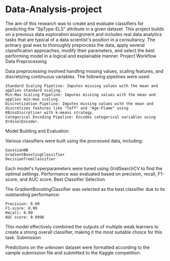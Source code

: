 # Data-Analysis-project
The aim of this research was to create and evaluate classifiers for predicting the "SpType-ELS" attribute in a given dataset. This project builds on a previous data exploration assignment and includes real data analytics tasks that are typical of a data scientist's position in a consultancy. The primary goal was to thoroughly preprocess the data, apply several classification approaches, modify their parameters, and select the best performing model in a logical and explainable manner.
Project Workflow
Data Preprocessing

Data preprocessing involved handling missing values, scaling features, and discretizing continuous variables. The following pipelines were used:

    Standard Scaling Pipeline: Imputes missing values with the mean and applies standard scaling.
    Min-Max Scaling Pipeline: Imputes missing values with the mean and applies min-max scaling.
    Discretization Pipeline: Imputes missing values with the mean and discretizes features like "Teff" and "Age-Flame" using KBinsDiscretizer with k-means strategy.
    Categorical Encoding Pipeline: Encodes categorical variables using OrdinalEncoder.

Model Building and Evaluation

Various classifiers were built using the processed data, including:

    GaussianNB
    GradientBoostingClassifier
    DecisionTreeClassifier

Each model's hyperparameters were tuned using GridSearchCV to find the optimal settings. Performance was evaluated based on precision, recall, F1-score, and AUC score.
Best Classifier Selection

The GradientBoostingClassifier was selected as the best classifier due to its outstanding performance:

    Precision: 0.99
    F1-score: 0.99
    Recall: 0.99
    AUC score: 0.9996

This model effectively combined the outputs of multiple weak learners to create a strong overall classifier, making it the most suitable choice for this task.
Submission

Predictions on the unknown dataset were formatted according to the sample submission file and submitted to the Kaggle competition.
